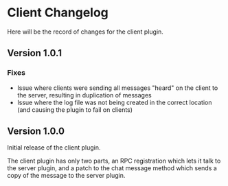 # Client Changelog

Here will be the record of changes for the client plugin.

## Version 1.0.1

### Fixes

- Issue where clients were sending all messages "heard" on the client to the server, resulting in duplication of messages
- Issue where the log file was not being created in the correct location (and causing the plugin to fail on clients)

## Version 1.0.0

Initial release of the client plugin.

The client plugin has only two parts, an RPC registration which lets it talk to the server plugin, and a patch to the
chat message method which sends a copy of the message to the server plugin.